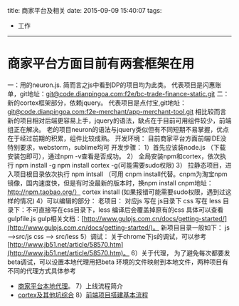 title: 商家平台及相关
date: 2015-09-09 15:40:07
tags:
 - 工作
---

商家平台方面目前有两套框架在用
=============

一：用的neuron.js.  简而言之js中看到DP的项目均为此类。
代表项目是闪惠账单，git地址：[git@code.dianpingoa.com:f2e/bc-trade-finance-static.git](git@code.dianpingoa.com:f2e/bc-trade-finance-static.git)
	二：新的cortex框架部分，依赖jquery。
代表项目是点付宝,git地址：[git@code.dianpingoa.com:f2e-merchant/app-merchant-tool.git](git@code.dianpingoa.com:f2e-merchant/app-merchant-tool.git)
   相比较而言新的项目相对后端更容易上手，jquery的语法，缺点在于目前可用组件较少，前端组正在解决。
老的项目neuron的语法与jquery类似但有不同短期不易掌握，优点在于经过前期的积累，组件比较成熟。
开发环境：
目前商家平台方面前端IDE没特别要求，webstorm，sublime均可
开发步骤：
	1）首先应该装node.js （下载安装包即可），通过npm -v查看是否成功。
    2） 全局安装npm和cortex，依次执行
				npm install  -g
       			npm install cortex -g(可能需要sudo权限)
    3） 拉静态项目，进入项目根目录依次执行
				npm intsall （可用 cnpm install代替。cnpm为淘宝npm镜像，国内速度快，但是有时没最新的版本时，换npm install  cnpm地址：http://npm.taobao.org/）
				cortex install  (如果报错可能需要sudo权限，遇到过这样的情况)
	4）可以编辑的部分：
			老项目：
            对应js 写在 js目录下
			css 写在 less 目录下：不可直接写在css目录下，less 编译后会覆盖掉原有的css
	        具体可以查看gulpfile.js  gulp相关文档：[http://www.gulpjs.com.cn/docs/getting-started/](http://www.gulpjs.com.cn/docs/getting-started/)。
            新项目目录一般如下：
             js ——>src/js
	         css ——> src/less
	5）调试：
	关于chrome下js的调试，可以参考[http://www.jb51.net/article/58570.htm](http://www.jb51.net/article/58570.htm)。
	6）关于代理，
	为了避免每次都要发beta调试，可以设置本地代理用把beta 环境的文件映射到本地文件，两种项目有不同的代理方式具体参考
*   [商家平台本地代理](/2015/09/09/localProxy/)。
	7）上线流程简介
*   [cortex及其他坑综合]( http://efte.github.io/dpapp/#)
    8）[前端项目搭建基本流程]()